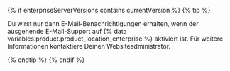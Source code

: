 {% if enterpriseServerVersions contains currentVersion %}
  {% tip %}

  Du wirst nur dann E-Mail-Benachrichtigungen erhalten, wenn der ausgehende E-Mail-Support auf {% data variables.product.product_location_enterprise %} aktiviert ist. Für weitere Informationen kontaktiere Deinen Websiteadministrator.

  {% endtip %}
{% endif %}
